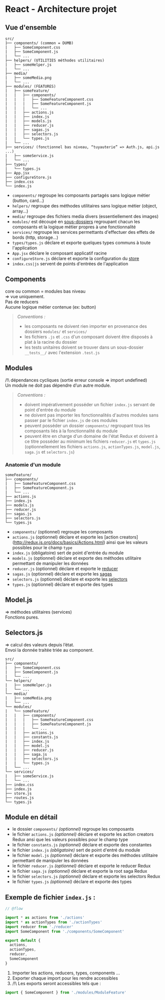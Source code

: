 # React - Architecture projet

## Vue d'ensemble

```
src/
├── components/ (common = DUMB)  
|   ├── SomeComponent.css
|   ├── SomeComponent.js
|   └── ...
├── helpers/ (UTILITIES méthodes utilitaires)
|   ├── someHelper.js
|   └── ...
├── media/
|   ├── someMedia.png
|   └── ...
├── modules/ (FEATURES) 
|   ├── someFeature/
|   |   ├── components/
|   |   |   ├── SomeFeatureComponent.css
|   |   |   ├── SomeFeatureComponent.js
|   |   |   └── ...
|   |   ├── actions.js
|   |   ├── index.js
|   |   ├── models.js
|   |   ├── reducer.js
|   |   ├── sagas.js
|   |   ├── selectors.js
|   |   └── types.js
|   └── ...
├── services/ (fonctionnel bas niveau, “tuyauterie” => Auth.js, api.js ...)
|   ├── someService.js
|   └── ...
├── types/
|   └── types.js
├── App.jsx
├── configureStore.js
├── index.css
└── index.js
```

* `components/` regroupe les composants partagés sans logique métier (button, card...)
* `helpers/` regroupe des méthodes utilitaires sans logique métier (object, array...)
* `media/` regroupe des fichiers media divers (essentiellement des images)
* `modules/` est découpé en [sous-dossiers](#anatomie-dun-module) regroupant chacun les composants et la logique métier propres à une fonctionnalité
* `services/` regroupe les services permettants d'effectuer des effets de bords (http, storage...)
* `types/types.js` déclare et exporte quelques types communs à toute l'application
* `App.jsx` déclare le composant applicatif racine
* `configureStore.js` déclare et exporte la configuration du [store](http://redux.js.org/docs/basics/Store.html)
* `index.css|js` servent de points d'entrées de l'application

## Components
core ou common = modules bas niveau  
=> vue uniquement.  
Pas de reducers  
Aucune logique métier contenue (ex: button)
>_Conventions :_
>* les composants ne doivent rien importer en provenance des dossiers `modules/` et `services/`
>* les fichiers `.js` et `.css` d'un composant doivent être disposés à plat à la racine du dossier
>* les tests unitaires doivent se trouver dans un sous-dossier `__tests__/` avec l'extension `.test.js`

## Modules
/!\ dépendances cycliques (sortie erreur console => import undefined)  
Un module ne doit pas dépendre d’un autre module.
>_Conventions :_
>* doivent impérativement posséder un fichier `index.js` servant de point d'entrée du module
>* ne doivent pas importer les fonctionnalités d'autres modules sans passer par le fichier `index.js` de ces modules
>* peuvent posséder un dossier `components/` regroupant tous les composants liés à la fonctionnalité du module
>* peuvent être en charge d'un domaine de l'état Redux et doivent à ce titre posséder au minimum les fichiers `reducer.js` et `types.js` (optionnellement  les fichiers `actions.js`, `actionTypes.js`, `model.js`, `saga.js` et `selectors.js`)

### Anatomie d'un module

```
someFeature/
├── components/
|   ├── SomeFeatureComponent.css
|   ├── SomeFeatureComponent.js
|   └── ...
├── actions.js
├── index.js
├── models.js
├── reducer.js
├── sagas.js
├── selectors.js
└── types.js
```

* `components/` (optionnel) regroupe les composants
* `actions.js` (optionnel) déclare et exporte les [action creators] (http://redux.js.org/docs/basics/Actions.html) ainsi que les valeurs possibles pour le  champ `type`
* `index.js` (obligatoire) sert de point d'entrée du module
* `models.js` (optionnel) déclare et exporte des méthodes utilitaire permettant de manipuler les données
* `reducer.js` (optionnel) déclare et exporte le [reducer](http://redux.js.org/docs/basics/Reducers.html)
* `sagas.js` (optionnel) déclare et exporte les [sagas](https://redux-saga.js.org/)
* `selectors.js` (optionnel) déclare et exporte les [selectors](http://redux.js.org/docs/recipes/ComputingDerivedData.html)
* `types.js` (optionnel) déclare et exporte des types

## Model.js
=> méthodes utilitaires (services)   
Fonctions pures.

## Selectors.js
=> calcul des valeurs depuis l’état.  
Envoi la donnée traitée triée au component.

```
src/
├── components/
|   ├── SomeComponent.css
|   ├── SomeComponent.js
|   └── ...
└── helpers/
|   ├── someHelper.js
|   └── ...
└── media/
|   ├── someMedia.png
|   └── ...
└── modules/ 
|   └── someFeature/
|   |   ├── components/
|   |   |   ├── SomeFeatureComponent.css
|   |   |   ├── SomeFeatureComponent.js
|   |   |   └── ...
|   |   ├── actions.js
|   |   ├── constants.js
|   |   ├── index.js
|   |   ├── model.js
|   |   ├── reducer.js
|   |   ├── saga.js
|   |   ├── selectors.js
|   |   └── types.js
|   └── ...
└── services/
|   ├── someService.js
|   └── ...
├── index.css
├── index.js
├── store.js
├── routes.js
└── types.js
```

## Module en détail

* le dossier `components/` _(optionnel)_ regroupe les composants
* le fichier `actions.js` _(optionnel)_ déclare et exporte les action creators Redux ansi que les valeurs possibles pour le  champ type
* le fichier `constants.js` _(optionnel)_ déclare et exporte des constantes
* le fichier `index.js` _(obligatoire)_ sert de point d'entré du module
* le fichier `model.js` _(optionnel)_ déclare et exporte des méthodes utilitaire permettant de manipuler les données
* le fichier `reducer.js` _(optionnel)_ déclare et exporte le reducer  Redux
* le fichier `saga.js` _(optionnel)_ déclare et exporte la root saga Redux
* le fichier `selectors.js` _(optionnel)_ déclare et exporte les selectors Redux
* le fichier `types.js` _(optionnel)_ déclare et exporte des types

## Exemple de fichier `index.js` :

```jsx
// @flow

import * as actions from './actions'
import * as actionTypes from './actionTypes'
import reducer from './reducer'
import SomeComponent from './components/SomeComponent'

export default {
  actions,
  actionTypes,
  reducer,
  SomeComponent
}
```

1. Importer les actions, reducers, types, components ...  
2. Exporter chaque import pour les rendre accessibles  
3. /!\ Les exports seront accessibles tels que :   

```jsx
import { SomeComponent } from './modules/ModuleFeature'
```
